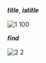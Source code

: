 𝒕𝒊𝒕𝒍𝒆, 𝒊𝒔𝒕𝒊𝒕𝒍𝒆

![1 100](https://github.com/noriakeivanfard/pythonClass/assets/137643989/3a18ed2f-24e8-4a19-8fda-0664446578c0)

𝒇𝒊𝒏𝒅

![2 2](https://github.com/noriakeivanfard/pythonClass/assets/137643989/56d53639-4c37-409c-8329-68357cf6b8f8)
